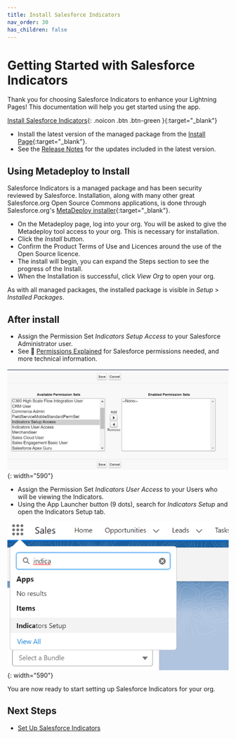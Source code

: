 ```yaml
---
title: Install Salesforce Indicators
nav_order: 30
has_children: false
---
```

# Getting Started with Salesforce Indicators

Thank you for choosing Salesforce Indicators to enhance your Lightning Pages! This documentation will help you get started using the app.

[Install Salesforce Indicators](https://install.salesforce.org/products/indicators/latest){: .noicon .btn .btn-green }{:target="_blank"}

* Install the latest version of the managed package from the [Install Page](https://install.salesforce.org/products/indicators/latest){:target="_blank"}. 
* See the [Release Notes](../release-notes) for the updates included in the latest version.

## Using Metadeploy to Install

Salesforce Indicators is a managed package and has been security reviewed by Salesforce. Installation, along with many other great Salesforce.org Open Source Commons applications, is done through Salesforce.org's [MetaDeploy installer](https://github.com/SFDO-Tooling/MetaDeploy){:target="_blank"}.

* On the Metadeploy page, log into your org. You will be asked to give the Metadeploy tool access to your org. This is necessary for installation. 
* Click the *Install* button.
* Confirm the Product Terms of Use and Licences around the use of the Open Source licence. 
* The install will begin, you can expand the Steps section to see the progress of the Install. 
* When the Installation is successful, click *View Org* to open your org. 

As with all managed packages, the installed package is visible in *Setup* > *Installed Packages*.

## After install

* Assign the Permission Set *Indicators Setup Access* to your Salesforce Administrator user.
* See 📘 [Permissions Explained](../technical-documentation/permissions-explained.md) for Salesforce permissions needed, and more technical information.

![Assign Permission Set](../images/setup/AssignPermissionSet.png){: width="590"}

* Assign the Permission Set *Indicators User Access* to your Users who will be viewing the Indicators. 
* Using the App Launcher button (9 dots), search for *Indicators Setup* and open the Indicators Setup tab. 

![Open Indicators Setup](../images/setup/OpenIndicatorsSetup.png){: width="590"}

You are now ready to start setting up Salesforce Indicators for your org.

## Next Steps

* [Set Up Salesforce Indicators](../setup-salesforce-indicators) 
